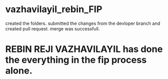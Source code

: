 # vazhavilayil_rebin_FIP
 
created the folders.
submitted the changes from the devloper branch and created pull request.
merge was successfull. 
# REBIN REJI VAZHAVILAYIL has done the everything in the fip process alone.

